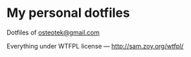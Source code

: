 # My personal dotfiles

Dotfiles of osteotek@gmail.com

Everything under WTFPL license — http://sam.zoy.org/wtfpl/

